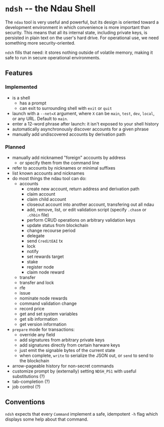 # `ndsh` -- the Ndau Shell

The `ndau` tool is very useful and powerful, but its design is oriented toward
a development environment in which convenience is more important than security.
This means that all its internal state, including private keys, is persisted
in plain text on the user's hard drive. For operational use, we need something
more security-oriented.

`ndsh` fills that need: it stores nothing outside of volatile memory, making it
safe to run in secure operational environments.

## Features

### Implemented

- is a shell
    - has a prompt
    - can exit to surrounding shell with `exit` or `quit`
- launch with a `--net=X` argument, where `X` can be `main`, `test`, `dev`, `local`, or any URL. Default to `main`.
- enter a 12-word phrase after launch: it isn't exposed to your shell history
- automatically asynchronously discover accounts for a given phrase
- manually add undiscovered accounts by derivation path

### Planned

- manually add nicknamed "foreign" accounts by address
    - or specify them from the command line
- refer to accounts by nicknames or minimal suffixes
- list known accounts and nicknames
- do most things the ndau tool can do:
    - accounts
        - create new account, return address and derivation path
        - claim account
        - claim child account
        - closeout account into another account, transfering out all ndau
        - add, remove, list, or edit validation script (specify `.chasm` or `.chbin` file)
        - perform CRUD operations on arbitrary validation keys
        - update status from blockchain
        - change recourse period
        - delegate
        - send `CreditEAI` tx
        - lock
        - notify
        - set rewards target
        - stake
        - register node
        - claim node reward
    - transfer
    - transfer and lock
    - rfe
    - issue
    - nominate node rewards
    - command validation change
    - record price
    - get and set system variables
    - get sib information
    - get version information
- `prepare` mode for transactions:
    - override any field
    - add signatures from arbitrary private keys
    - add signatures directly from certain harware keys
    - just emit the signable bytes of the current state
    - when complete, `write` to serialize the JSON out, or `send` to send to the blockchain
- arrow-pageable history for non-secret commands
- customize prompt by (externally) setting `NDSH_PS1` with useful substitutions (?)
- tab-completion (?)
- job control (?)

## Conventions

`ndsh` expects that every `Command` implement a safe, idempotent `-h` flag which
displays some help about that command.
